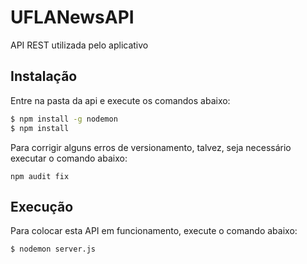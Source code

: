 # UFLANewsAPI

API REST utilizada pelo aplicativo 

## Instalação

Entre na pasta da api e execute os comandos abaixo:

```bash
$ npm install -g nodemon
$ npm install
```

Para corrigir alguns erros de versionamento, talvez, seja necessário executar o comando abaixo:

```
npm audit fix
```

## Execução

Para colocar esta API em funcionamento, execute o comando abaixo:

```bash
$ nodemon server.js
```
